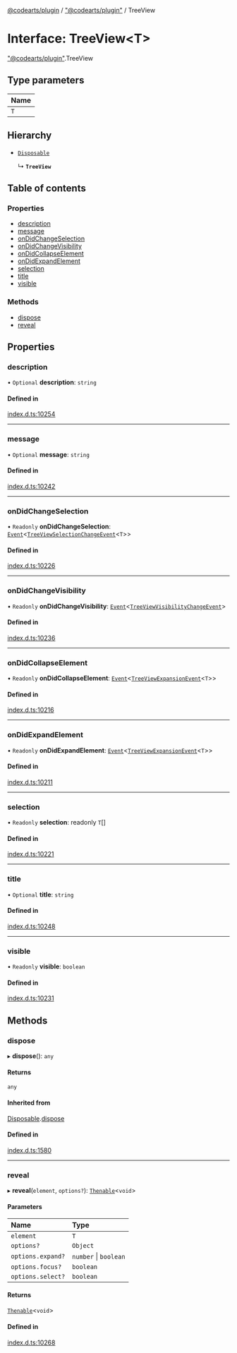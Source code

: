 [@codearts/plugin](../README.md) / ["@codearts/plugin"](../modules/_codearts_plugin_.md) / TreeView

# Interface: TreeView<T\>

["@codearts/plugin"](../modules/_codearts_plugin_.md).TreeView

## Type parameters

| Name |
| :------ |
| `T` |

## Hierarchy

- [`Disposable`](../classes/codearts_plugin_.Disposable.md)

  ↳ **`TreeView`**

## Table of contents

### Properties

- [description](codearts_plugin_.TreeView.md#description)
- [message](codearts_plugin_.TreeView.md#message)
- [onDidChangeSelection](codearts_plugin_.TreeView.md#ondidchangeselection)
- [onDidChangeVisibility](codearts_plugin_.TreeView.md#ondidchangevisibility)
- [onDidCollapseElement](codearts_plugin_.TreeView.md#ondidcollapseelement)
- [onDidExpandElement](codearts_plugin_.TreeView.md#ondidexpandelement)
- [selection](codearts_plugin_.TreeView.md#selection)
- [title](codearts_plugin_.TreeView.md#title)
- [visible](codearts_plugin_.TreeView.md#visible)

### Methods

- [dispose](codearts_plugin_.TreeView.md#dispose)
- [reveal](codearts_plugin_.TreeView.md#reveal)

## Properties

### description

• `Optional` **description**: `string`

#### Defined in

[index.d.ts:10254](https://github.com/huaweicloud/cloudide-plugin-api/blob/3b0eee8/index.d.ts#L10254)

___

### message

• `Optional` **message**: `string`

#### Defined in

[index.d.ts:10242](https://github.com/huaweicloud/cloudide-plugin-api/blob/3b0eee8/index.d.ts#L10242)

___

### onDidChangeSelection

• `Readonly` **onDidChangeSelection**: [`Event`](codearts_plugin_.Event.md)<[`TreeViewSelectionChangeEvent`](codearts_plugin_.TreeViewSelectionChangeEvent.md)<`T`\>\>

#### Defined in

[index.d.ts:10226](https://github.com/huaweicloud/cloudide-plugin-api/blob/3b0eee8/index.d.ts#L10226)

___

### onDidChangeVisibility

• `Readonly` **onDidChangeVisibility**: [`Event`](codearts_plugin_.Event.md)<[`TreeViewVisibilityChangeEvent`](codearts_plugin_.TreeViewVisibilityChangeEvent.md)\>

#### Defined in

[index.d.ts:10236](https://github.com/huaweicloud/cloudide-plugin-api/blob/3b0eee8/index.d.ts#L10236)

___

### onDidCollapseElement

• `Readonly` **onDidCollapseElement**: [`Event`](codearts_plugin_.Event.md)<[`TreeViewExpansionEvent`](codearts_plugin_.TreeViewExpansionEvent.md)<`T`\>\>

#### Defined in

[index.d.ts:10216](https://github.com/huaweicloud/cloudide-plugin-api/blob/3b0eee8/index.d.ts#L10216)

___

### onDidExpandElement

• `Readonly` **onDidExpandElement**: [`Event`](codearts_plugin_.Event.md)<[`TreeViewExpansionEvent`](codearts_plugin_.TreeViewExpansionEvent.md)<`T`\>\>

#### Defined in

[index.d.ts:10211](https://github.com/huaweicloud/cloudide-plugin-api/blob/3b0eee8/index.d.ts#L10211)

___

### selection

• `Readonly` **selection**: readonly `T`[]

#### Defined in

[index.d.ts:10221](https://github.com/huaweicloud/cloudide-plugin-api/blob/3b0eee8/index.d.ts#L10221)

___

### title

• `Optional` **title**: `string`

#### Defined in

[index.d.ts:10248](https://github.com/huaweicloud/cloudide-plugin-api/blob/3b0eee8/index.d.ts#L10248)

___

### visible

• `Readonly` **visible**: `boolean`

#### Defined in

[index.d.ts:10231](https://github.com/huaweicloud/cloudide-plugin-api/blob/3b0eee8/index.d.ts#L10231)

## Methods

### dispose

▸ **dispose**(): `any`

#### Returns

`any`

#### Inherited from

[Disposable](../classes/codearts_plugin_.Disposable.md).[dispose](../classes/codearts_plugin_.Disposable.md#dispose)

#### Defined in

[index.d.ts:1580](https://github.com/huaweicloud/cloudide-plugin-api/blob/3b0eee8/index.d.ts#L1580)

___

### reveal

▸ **reveal**(`element`, `options?`): [`Thenable`](Thenable.md)<`void`\>

#### Parameters

| Name | Type |
| :------ | :------ |
| `element` | `T` |
| `options?` | `Object` |
| `options.expand?` | `number` \| `boolean` |
| `options.focus?` | `boolean` |
| `options.select?` | `boolean` |

#### Returns

[`Thenable`](Thenable.md)<`void`\>

#### Defined in

[index.d.ts:10268](https://github.com/huaweicloud/cloudide-plugin-api/blob/3b0eee8/index.d.ts#L10268)
